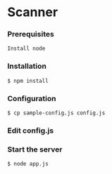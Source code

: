 # Scanner

### Prerequisites
```
Install node
```

### Installation
```
$ npm install
```

### Configuration 
```
$ cp sample-config.js config.js
```

### Edit config.js

### Start the server 
```
$ node app.js
```
